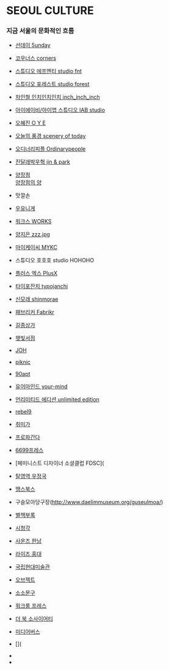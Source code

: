 # SEOUL CULTURE
### 지금 서울의 문화적인 흐름

- [선데이 5unday](http://www.5unday.com/) 

- [코우너스 corners](http://corners.kr)

- [스튜디오 에프엔티 studio fnt](http://studiofnt.com)

- [스튜디오 포레스트 studio forest](http://studio-forest.kr)

- [차인철 인치인치인치 inch_inch_inch](http://inchinchinch.com)

- [아이에이비/아이앱 스튜디오 IAB studio](http://iab-studio.com)

- [오혜진 O Y E](https://ohezin.kr)

- [오늘의 풍경 scenery of today](http://sceneryoftoday.kr)

- [오디너리피플 Ordinarypeople](http://ordinarypeople.kr)

- [진달래박우혁 jin & park](http://jinandpark.com)

- [양장점](http://yang-jang.com)  
[양장점의 양](http://heejaeyang.tumblr.com)

- 맛깔손

- [우유니게](http://ooh-you.com)

- [워크스 WORKS](http://work-s.org)

- [양지은 zzz.jpg](http://cargocollective.com/yje)

- [마이케이씨 MYKC](mykc.kr)

- 스튜디오 호호호 studio HOHOHO

- [플러스 엑스 PlusX](plus-ex.com)

- [타이포잔치 typojanchi](typojanchi.com)

- [신모래 shinmorae](shinmorae.com)

- [패브리커 Fabrikr](fabrikr.com)

- [길종상가](http://bellroad.1px.kr)

- [햇빛서점](http://sunnystudio.kr)

- [JOH](http://johcompany.com)

- [piknic](http://www.piknic.kr)

- [90apt](90apt.com)

- [유어마인드 your-mind](your-mind.com)

- [언리미티드 에디션 unlimited edition](http://unlimited-edition.org)

- [rebel9](http://rebel9.co.kr)

- [취미가](http://www.taste-house.com)

- [프로파간다](http://propa-ganda.co.kr/)

- [6699프레스](http://6699press.kr)

- [페미니스트 디자이너 소셜클럽 FDSC](

- [탈영역 우정국](http://ujeongguk.com)

- [땡스북스](thanksbooks.com/)

- 구슬모아당구장(http://www.daelimmuseum.org/guseulmoa/)

- [별책부록](http://www.byeolcheck.kr)

- [시청각](http://audiovisualpavilion.org)

- [사운즈 한남](http://project-sounds.com/)

- [라이즈 홍대](https://www.rysehotel.com/)

- [국립현대미술관](mmca.go.kr)

- [오브젝트](http://objectlifelab.com)

- [소소문구](sosomoongoo.com)

- [워크룸 프레스](http://workroompress.kr)

- [더 북 소사이어티](http://www.thebooksociety.org)

- [미디어버스](https://mediabus.org)

- [](

-

-



